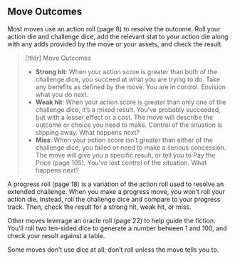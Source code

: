 ## Move Outcomes
Most moves use an action roll (page 8) to resolve the outcome. Roll your action die and challenge dice, add the relevant stat to your action die along with any adds provided by the move or your assets, and check the result.
>[!tldr] Move Outcomes
>- **Strong hit**: When your action score is greater than both of the challenge dice, you succeed at what you are trying to do. Take any benefits as defined by the move. You are in control. Envision what you do next.
>- **Weak hit**: When your action score is greater than only one of the challenge dice, it’s a mixed result. You’ve probably succeeded, but with a lesser effect or a cost. The move will describe the outcome or choice you need to make. Control of the situation is slipping away. What happens next?
>- **Miss**: When your action score isn’t greater than either of the challenge dice, you failed or need to make a serious concession. The move will give you a specific result, or tell you to Pay the Price (page 105). You’ve lost control of the situation. What happens next?

A progress roll (page 18) is a variation of the action roll used to resolve an extended challenge. When you make a progress move, you won’t roll your action die. Instead, roll the challenge dice and compare to your progress track. Then, check the result for a strong hit, weak hit, or miss.

Other moves leverage an oracle roll (page 22) to help guide the fiction. You’ll roll two ten-sided dice to generate a number between 1 and 100, and check your result against a table.

Some moves don’t use dice at all; don’t roll unless the move tells you to.